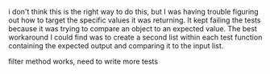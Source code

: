 i don't think this is the right way to do this, but I was having trouble figuring out how to target the specific values it was returning.  It kept failing the tests because it was trying to compare an object to an expected value.  The best workaround I could find was to create a second list within each test function containing the expected output and comparing it to the input list.

filter method works, need to write more tests
